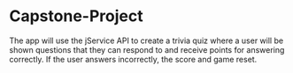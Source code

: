 # Capstone-Project
The app will use the jService API to create a trivia quiz where a user will be shown questions that they can respond to and receive points for answering correctly. If the user answers incorrectly, the score and game reset.
